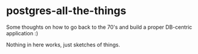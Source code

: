 # postgres-all-the-things

Some thoughts on how to go back to the 70's and build a proper DB-centric application :)

Nothing in here works, just sketches of things.
